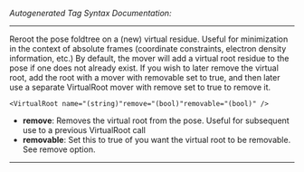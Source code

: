 _Autogenerated Tag Syntax Documentation:_

---
Reroot the pose foldtree on a (new) virtual residue. Useful for minimization in the context of absolute frames (coordinate constraints, electron density information, etc.) By default, the mover will add a virtual root residue to the pose if one does not already exist. If you wish to later remove the virtual root, add the root with a mover with removable set to true, and then later use a separate VirtualRoot mover with remove set to true to remove it.

```
<VirtualRoot name="(string)"remove="(bool)"removable="(bool)" />
```

-   **remove**: Removes the virtual root from the pose. Useful for subsequent use to a previous VirtualRoot call
-   **removable**: Set this to true of you want the virtual root to be removable. See remove option.

---

